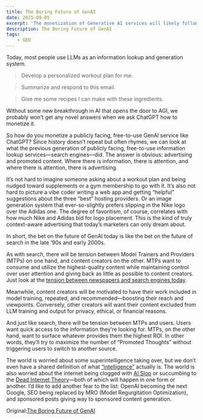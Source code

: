 ```yaml
---
title: The Boring Future of GenAI
date: 2025-09-05
excerpt: 'The monetization of Generative AI services will likely follow a path similar to that of early search engines: through advertising and sponsored content. The author argues that while people currently use large language models (LLMs) for tasks like creating workout plans or generating recipes, the lack of a breakthrough leading to Artificial General Intelligence (AGI) means that the primary way to make money from these services will be by subtly integrating ads and promoted products into the generated responses.'
description: The Boring Future of GenAI
tags:
    - GEO
---
```


Today, most people use LLMs as an information lookup and generation system.

> Develop a personalized workout plan for me.

> Summarize and respond to this email.

> Give me some recipes I can make with these ingredients.

Without some new breakthrough in AI that opens the door to AGI, we probably won’t get any novel answers when we ask ChatGPT how to monetize it.

So how do you monetize a publicly facing, free-to-use GenAI service like ChatGPT? Since history doesn’t repeat but often rhymes, we can look at what the previous generation of publicly facing, free-to-use information lookup services—search engines—did. The answer is obvious: advertising and promoted content. Where there is information, there is attention, and where there is attention, there is advertising.

It’s not hard to imagine someone asking about a workout plan and being nudged toward supplements or a gym membership to go with it. It’s also not hard to picture a vibe coder writing a web app and getting “helpful” suggestions about the three “best” hosting providers. Or an image generation system that ever-so-slightly prefers slipping in the Nike logo over the Adidas one. The degree of favoritism, of course, correlates with how much Nike and Adidas bid for logo placement. This is the kind of truly context-aware advertising that today’s marketers can only dream about.

In short, the bet on the future of GenAI today is like the bet on the future of search in the late ’90s and early 2000s.

As with search, there will be tension between Model Trainers and Providers (MTPs) on one hand, and content creators on the other. MTPs want to consume and utilize the highest-quality content while maintaining control over user attention and giving back as little as possible to content creators. Just look at the [tension between newspapers and search engines today](https://www.congress.gov/crs_external_products/R/PDF/R47018/R47018.1.pdf).

Meanwhile, content creators will be motivated to have their work included in model training, repeated, and recommended—boosting their reach and viewpoints. Conversely, other creators will want their content excluded from LLM training and output for privacy, ethical, or financial reasons.

And just like search, there will be tension between MTPs and users. Users want quick access to the information they’re looking for. MTPs, on the other hand, want to surface whatever provides them the highest ROI. In other words, they’ll try to maximize the number of “Promoted Thoughts” without triggering users to switch to another source.

The world is worried about some superintelligence taking over, but we don’t even have a shared definition of what [“intelligence”](https://en.wikipedia.org/wiki/Intelligence) actually is. The world is also worried about the internet being clogged with [AI Slop](https://en.wikipedia.org/wiki/AI_slop) or succumbing to the [Dead Internet Theory](https://en.wikipedia.org/wiki/Dead_Internet_theory)—both of which will happen in one form or another. I’d like to add another fear to the list: OpenAI becoming the next Google, SEO being replaced by MRO (Model Regurgitation Optimization), and sponsored posts giving way to sponsored content generation.

Original:[The Boring Future of GenAI](https://blog.circuitsofimagination.com/2025/09/05/the-boring-future-of-genai.html)